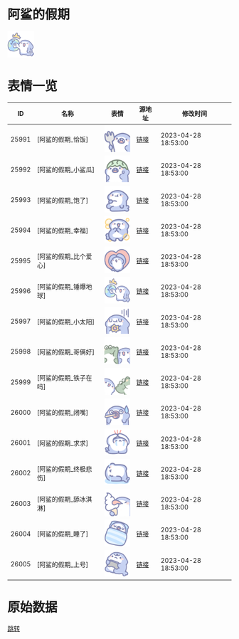 # 阿鲨的假期

<img src="./cover.png" height="60" alt="cover" />

# 表情一览

|ID|名称|表情|源地址|修改时间|
|----|----|----|----|----|
|25991|[阿鲨的假期_恰饭]|<img src="./pic/025991_%5B阿鲨的假期_恰饭%5D.png" height="60" alt="恰饭"/>|[链接](https://i0.hdslb.com/bfs/garb/46393659089f1384c3248a6262368f021cce7959.png)|2023-04-28 18:53:00|
|25992|[阿鲨的假期_小鲨瓜]|<img src="./pic/025992_%5B阿鲨的假期_小鲨瓜%5D.png" height="60" alt="小鲨瓜"/>|[链接](https://i0.hdslb.com/bfs/garb/b3b4b4f9abf70362285a60127f08baff61726b95.png)|2023-04-28 18:53:00|
|25993|[阿鲨的假期_饱了]|<img src="./pic/025993_%5B阿鲨的假期_饱了%5D.png" height="60" alt="饱了"/>|[链接](https://i0.hdslb.com/bfs/garb/8eda74845ce7f24125f4af1c3aa5c137f5413e16.png)|2023-04-28 18:53:00|
|25994|[阿鲨的假期_幸福]|<img src="./pic/025994_%5B阿鲨的假期_幸福%5D.png" height="60" alt="幸福"/>|[链接](https://i0.hdslb.com/bfs/garb/2f4fff9006a628fee9ee970bc51fe2caf97b84b7.png)|2023-04-28 18:53:00|
|25995|[阿鲨的假期_比个爱心]|<img src="./pic/025995_%5B阿鲨的假期_比个爱心%5D.png" height="60" alt="比个爱心"/>|[链接](https://i0.hdslb.com/bfs/garb/f2d77d6e22c6c9b8fd82906bbe9321db848fbde3.png)|2023-04-28 18:53:00|
|25996|[阿鲨的假期_锤爆地球]|<img src="./pic/025996_%5B阿鲨的假期_锤爆地球%5D.png" height="60" alt="锤爆地球"/>|[链接](https://i0.hdslb.com/bfs/garb/f729fe9d1d2cdf67568bea32666449de1dda0890.png)|2023-04-28 18:53:00|
|25997|[阿鲨的假期_小太阳]|<img src="./pic/025997_%5B阿鲨的假期_小太阳%5D.png" height="60" alt="小太阳"/>|[链接](https://i0.hdslb.com/bfs/garb/cf48a62946724aa84cfcc398bb4638ec528eb92a.png)|2023-04-28 18:53:00|
|25998|[阿鲨的假期_哥俩好]|<img src="./pic/025998_%5B阿鲨的假期_哥俩好%5D.png" height="60" alt="哥俩好"/>|[链接](https://i0.hdslb.com/bfs/garb/76457a12426d51c24f7691be3ccf38082b921269.png)|2023-04-28 18:53:00|
|25999|[阿鲨的假期_铁子在吗]|<img src="./pic/025999_%5B阿鲨的假期_铁子在吗%5D.png" height="60" alt="铁子在吗"/>|[链接](https://i0.hdslb.com/bfs/garb/6ae9d1c75b5714efaf6647c3b5c01426034aa437.png)|2023-04-28 18:53:00|
|26000|[阿鲨的假期_闭嘴]|<img src="./pic/026000_%5B阿鲨的假期_闭嘴%5D.png" height="60" alt="闭嘴"/>|[链接](https://i0.hdslb.com/bfs/garb/be83ff9cc801289c19166c4d851b9b5a4bee1d24.png)|2023-04-28 18:53:00|
|26001|[阿鲨的假期_求求]|<img src="./pic/026001_%5B阿鲨的假期_求求%5D.png" height="60" alt="求求"/>|[链接](https://i0.hdslb.com/bfs/garb/79cf7213c7906ab4972e5c5658159e29ca6bc31e.png)|2023-04-28 18:53:00|
|26002|[阿鲨的假期_终极悲伤]|<img src="./pic/026002_%5B阿鲨的假期_终极悲伤%5D.png" height="60" alt="终极悲伤"/>|[链接](https://i0.hdslb.com/bfs/garb/485f4af78b752fd37e7ae7a929fa53c075d855e3.png)|2023-04-28 18:53:00|
|26003|[阿鲨的假期_舔冰淇淋]|<img src="./pic/026003_%5B阿鲨的假期_舔冰淇淋%5D.png" height="60" alt="舔冰淇淋"/>|[链接](https://i0.hdslb.com/bfs/garb/1618403a08966b3b66836ee39b576ba9e27c84ce.png)|2023-04-28 18:53:00|
|26004|[阿鲨的假期_睡了]|<img src="./pic/026004_%5B阿鲨的假期_睡了%5D.png" height="60" alt="睡了"/>|[链接](https://i0.hdslb.com/bfs/garb/161250bfa0d2e7f1a367a03356d3291e1fd9209a.png)|2023-04-28 18:53:00|
|26005|[阿鲨的假期_上号]|<img src="./pic/026005_%5B阿鲨的假期_上号%5D.png" height="60" alt="上号"/>|[链接](https://i0.hdslb.com/bfs/garb/40222a6b8d5c3f3219ca532678f7b9f3e4046d30.png)|2023-04-28 18:53:00|

# 原始数据

[跳转](./raw.json)


